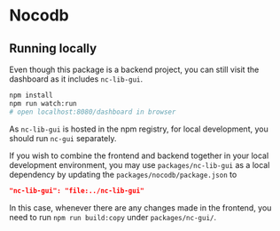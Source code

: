 # Nocodb

## Running locally

Even though this package is a backend project, you can still visit the dashboard as it includes ``nc-lib-gui``. 

```sh
npm install
npm run watch:run
# open localhost:8080/dashboard in browser
```

As ``nc-lib-gui`` is hosted in the npm registry, for local development, you should run ``nc-gui`` separately. 

If you wish to combine the frontend and backend together in your local development environment, you may use ``packages/nc-lib-gui`` as a local dependency by updating the ``packages/nocodb/package.json`` to 

```json
"nc-lib-gui": "file:../nc-lib-gui"
```

In this case, whenever there are any changes made in the frontend, you need to run ``npm run build:copy`` under ``packages/nc-gui/``.
